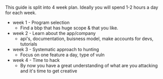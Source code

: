 This guide is split into 4 week plan.
Ideally you will spend 1-2 hours a day for each week.

- week 1 - Program selection
	- Find a bbp that has huge scope & that you like.
- week 2 - Learn about the app/company
	- api's, documentation, buisness model, make accounts for devs, tutorials
- week 3 -  Systematic approach to hunting
	- Focus on one feature a day, type of vuln
- week 4 - Time to hack
	- By now you have a great understanding of what are you attacking and it's time to get creative